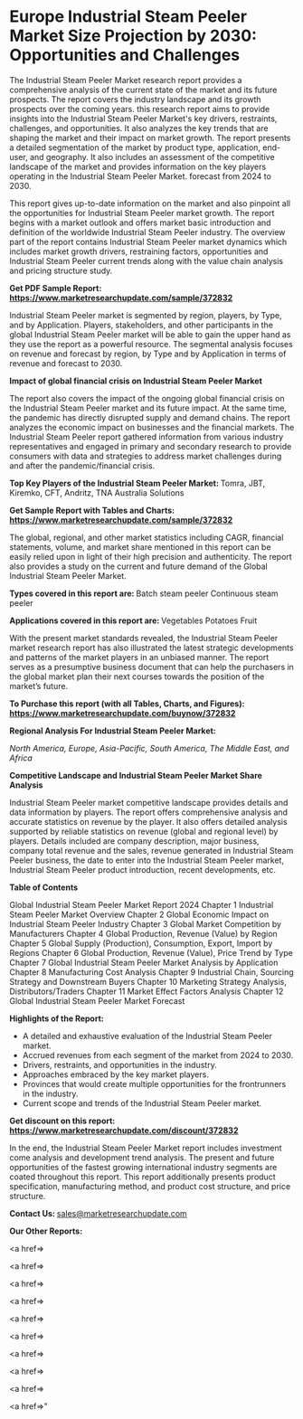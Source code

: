 # Europe Industrial Steam Peeler Market Size Projection by 2030: Opportunities and Challenges

The Industrial Steam Peeler Market research report provides a comprehensive analysis of the current state of the market and its future prospects. The report covers the industry landscape and its growth prospects over the coming years. this research report aims to provide insights into the Industrial Steam Peeler Market's key drivers, restraints, challenges, and opportunities. It also analyzes the key trends that are shaping the market and their impact on market growth. The report presents a detailed segmentation of the market by product type, application, end-user, and geography. It also includes an assessment of the competitive landscape of the market and provides information on the key players operating in the Industrial Steam Peeler Market. forecast from 2024 to 2030.

This report gives up-to-date information on the market and also pinpoint all the opportunities for Industrial Steam Peeler market growth. The report begins with a market outlook and offers market basic introduction and definition of the worldwide Industrial Steam Peeler industry. The overview part of the report contains Industrial Steam Peeler market dynamics which includes market growth drivers, restraining factors, opportunities and Industrial Steam Peeler current trends along with the value chain analysis and pricing structure study.

<strong><b>Get PDF Sample Report: <a href=https://www.marketresearchupdate.com/sample/372832>https://www.marketresearchupdate.com/sample/372832</a></b></strong>

Industrial Steam Peeler market is segmented by region, players, by Type, and by Application. Players, stakeholders, and other participants in the global Industrial Steam Peeler market will be able to gain the upper hand as they use the report as a powerful resource. The segmental analysis focuses on revenue and forecast by region, by Type and by Application in terms of revenue and forecast to 2030.

<strong><b>Impact of global financial crisis on Industrial Steam Peeler Market</b></strong>

The report also covers the impact of the ongoing global financial crisis on the Industrial Steam Peeler market and its future impact. At the same time, the pandemic has directly disrupted supply and demand chains. The report analyzes the economic impact on businesses and the financial markets. The Industrial Steam Peeler report gathered information from various industry representatives and engaged in primary and secondary research to provide consumers with data and strategies to address market challenges during and after the pandemic/financial crisis.

<strong><b>Top Key Players of the Industrial Steam Peeler Market:
</b></strong>Tomra, JBT, Kiremko, CFT, Andritz, TNA Australia Solutions<strong><b>
</b></strong>

<strong><b>Get Sample Report with Tables and Charts: <a href=https://www.marketresearchupdate.com/sample/372832>https://www.marketresearchupdate.com/sample/372832</a></b></strong>

The global, regional, and other market statistics including CAGR, financial statements, volume, and market share mentioned in this report can be easily relied upon in light of their high precision and authenticity. The report also provides a study on the current and future demand of the Global Industrial Steam Peeler Market.

<strong><b>Types covered in this report are:
</b></strong>Batch steam peeler
Continuous steam peeler<strong><b>
</b></strong>

<strong><b>Applications covered in this report are:
</b></strong>Vegetables
Potatoes
Fruit<strong><b>
</b></strong>

With the present market standards revealed, the Industrial Steam Peeler market research report has also illustrated the latest strategic developments and patterns of the market players in an unbiased manner. The report serves as a presumptive business document that can help the purchasers in the global market plan their next courses towards the position of the market’s future.

<strong><b>To Purchase this report (with all Tables, Charts, and Figures): <a href=https://www.marketresearchupdate.com/buynow/372832>https://www.marketresearchupdate.com/buynow/372832</a></b></strong>

<strong><b>Regional Analysis For Industrial Steam Peeler Market:</b></strong>

<em><i>North America, Europe, Asia-Pacific, South America, The Middle East, and Africa</i></em>

<strong><b>Competitive Landscape and Industrial Steam Peeler Market Share Analysis</b></strong>

Industrial Steam Peeler market competitive landscape provides details and data information by players. The report offers comprehensive analysis and accurate statistics on revenue by the player. It also offers detailed analysis supported by reliable statistics on revenue (global and regional level) by players. Details included are company description, major business, company total revenue and the sales, revenue generated in Industrial Steam Peeler business, the date to enter into the Industrial Steam Peeler market, Industrial Steam Peeler product introduction, recent developments, etc.

<strong><b>Table of Contents</b></strong>

Global Industrial Steam Peeler Market Report 2024
Chapter 1 Industrial Steam Peeler Market Overview
Chapter 2 Global Economic Impact on Industrial Steam Peeler Industry
Chapter 3 Global Market Competition by Manufacturers
Chapter 4 Global Production, Revenue (Value) by Region
Chapter 5 Global Supply (Production), Consumption, Export, Import by Regions
Chapter 6 Global Production, Revenue (Value), Price Trend by Type
Chapter 7 Global Industrial Steam Peeler Market Analysis by Application
Chapter 8 Manufacturing Cost Analysis
Chapter 9 Industrial Chain, Sourcing Strategy and Downstream Buyers
Chapter 10 Marketing Strategy Analysis, Distributors/Traders
Chapter 11 Market Effect Factors Analysis
Chapter 12 Global Industrial Steam Peeler Market Forecast

<strong><b>Highlights of the Report:</b></strong>

- A detailed and exhaustive evaluation of the Industrial Steam Peeler market.
- Accrued revenues from each segment of the market from 2024 to 2030.
- Drivers, restraints, and opportunities in the industry.
- Approaches embraced by the key market players.
- Provinces that would create multiple opportunities for the frontrunners in the industry.
- Current scope and trends of the Industrial Steam Peeler market.

<strong><b>Get discount on this report: <a href=https://www.marketresearchupdate.com/discount/372832>https://www.marketresearchupdate.com/discount/372832</a></b></strong>

In the end, the Industrial Steam Peeler Market report includes investment come analysis and development trend analysis. The present and future opportunities of the fastest growing international industry segments are coated throughout this report. This report additionally presents product specification, manufacturing method, and product cost structure, and price structure.

<strong><b>Contact Us:
</b></strong>sales@marketresearchupdate.com

<strong>Our Other Reports:</strong>

<a href=></a>

<a href=></a>

<a href=></a>

<a href=></a>

<a href=></a>

<a href=></a>

<a href=></a>

<a href=></a>

<a href=></a>

<a href=></a>"
